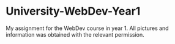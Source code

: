 # University-WebDev-Year1
My assignment for the WebDev course in year 1. All pictures and information was obtained with the relevant permission.
